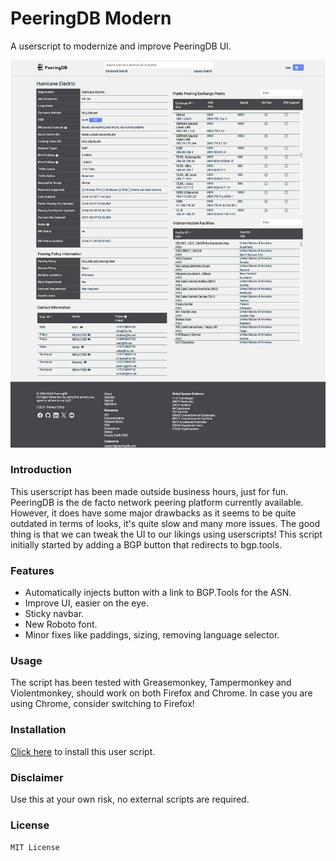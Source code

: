 # PeeringDB Modern
A userscript to modernize and improve PeeringDB UI.

![PeeringDB Modern](peeringdb-modern.png)

### Introduction
This userscript has been made outside business hours, just for fun. PeeringDB is the de facto network peering platform currently available. However, it does have some major drawbacks as it seems to be quite outdated in terms of looks, it's quite slow and many more issues.
The good thing is that we can tweak the UI to our likings using userscripts! This script initially started by adding a BGP button that redirects to bgp.tools.

### Features
- Automatically injects button with a link to BGP.Tools for the ASN.
- Improve UI, easier on the eye.
- Sticky navbar.
- New Roboto font.
- Minor fixes like paddings, sizing, removing language selector.

### Usage
The script has been tested with Greasemonkey, Tampermonkey and Violentmonkey, should work on both Firefox and Chrome. In case you are using Chrome, consider switching to Firefox!

### Installation
[Click here](https://github.com/eranium/peeringdb-modern/raw/refs/heads/main/peeringdb-modern.user.js) to install this user script.

### Disclaimer
Use this at your own risk, no external scripts are required.

### License
`MIT License`
